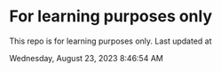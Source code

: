 # For learning purposes only
This repo is for learning purposes only.
Last updated at

Wednesday, August 23, 2023 8:46:54 AM

